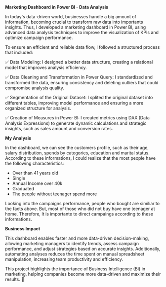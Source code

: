 **Marketing Dashboard in Power BI - Data Analysis**

In today's data-driven world, businesses handle a big amount of information, becoming crucial to transform raw data into importants insights. Thus, I developed a marketing dashboard in Power BI, using advanced data analysis techniques to improve the visualization of KPIs and optimize campaign performance.

To ensure an efficient and reliable data flow, I followed a structured process that included:

✅ Data Modeling: I designed a better data structure, creating a relational model that improves analysis efficiency.

✅ Data Cleaning and Transformation in Power Query: I standardized and transformed the data, ensuring consistency and deleting outliers that could compromise analysis quality.

✅ Segmentation of the Original Dataset: I splited the original dataset into different tables, improving model performance and ensuring a more organized structure for analysis.

✅ Creation of Measures in Power BI: I created metrics using DAX (Data Analysis Expressions) to generate dynamic calculations and strategic insights, such as sales amount and conversion rates.

**My Analysis**

In the dashboard, we can see the customers profile, such as their age, salary distribution, spends by categories, education and marital status. According to these informations, I could realize that the most people have the following characteristics:

- Over than 41 years old
- Single
- Annual Income over 40k
- Graduated
- The people without teenager spend more

Looking into the campaigns performance, people who bought are similiar to the facts above. But, most of those who did not buy have one teenager at home. Therefore, It is importante to direct campaings according to these informations.

**Business Impact**

This dashboard enables faster and more data-driven decision-making, allowing marketing managers to identify trends, assess campaign performance, and adjust strategies based on accurate insights. Additionally, automating analyses reduces the time spent on manual spreadsheet manipulation, increasing team productivity and efficiency.

This project highlights the importance of Business Intelligence (BI) in marketing, helping companies become more data-driven and maximize their results. 🚀


